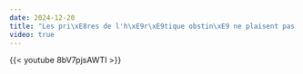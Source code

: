 ```yaml
---
date: 2024-12-20
title: "Les pri\xE8res de l'h\xE9r\xE9tique obstin\xE9 ne plaisent pas \xE0 Dieu"
video: true
---
```



{{< youtube 8bV7pjsAWTI >}}
